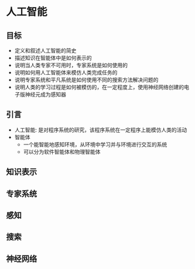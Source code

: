 # 人工智能

## 目标

- 定义和叙述人工智能的简史
- 描述知识在智能体中是如何表示的
- 说明当人类专家不可用时，专家系统是如何使用的
- 说明如何用人工智能体来模仿人类完成任务的
- 说明专家系统和平凡系统是如何使用不同的搜索方法解决问题的
- 说明人类的学习过程是如何被模仿的，在一定程度上，使用神经网络创建的电子版神经元成为感知器

## 引言

- 人工智能: 是对程序系统的研究，该程序系统在一定程序上能模仿人类的活动
- 智能体
  - 一个能智能地感知环境，从环境中学习并与环境进行交互的系统
  - 可以分为软件智能体和物理智能体

## 知识表示

## 专家系统

## 感知

## 搜索

## 神经网络
